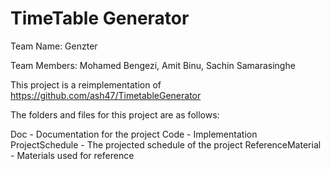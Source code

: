 # TimeTable Generator

Team Name: Genzter

Team Members: Mohamed Bengezi, Amit Binu, Sachin Samarasinghe

This project is a reimplementation of https://github.com/ash47/TimetableGenerator 

The folders and files for this project are as follows:

Doc - Documentation for the project
Code - Implementation
ProjectSchedule - The projected schedule of the project
ReferenceMaterial - Materials used for reference
